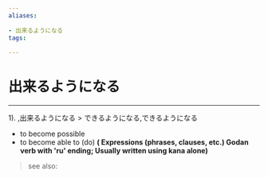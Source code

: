 ```yaml
---
aliases:
    
- 出来るようになる
tags:
    
---
```


# 出来るようになる
---
1).
,出来るようになる > できるようになる,できるようになる

- to become possible
- to become able to (do)
**( Expressions (phrases, clauses, etc.) Godan verb with 'ru' ending; Usually written using kana alone)**
> see also: 
            